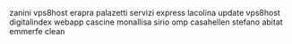 zanini
vps8host
erapra
palazetti
servizi express
lacolina update vps8host
digitalindex
webapp
cascine
monallisa
sirio
omp
casahellen
stefano
abitat
emmerfe
clean
